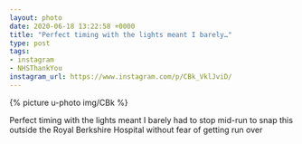 ```yaml
---
layout: photo
date: 2020-06-18 13:22:58 +0000
title: "Perfect timing with the lights meant I barely…"
type: post
tags:
- instagram
- NHSThankYou
instagram_url: https://www.instagram.com/p/CBk_VklJviD/
---
```


{% picture u-photo img/CBk %}

Perfect timing with the lights meant I barely had to stop mid-run to snap this outside the Royal Berkshire Hospital without fear of getting run over 
